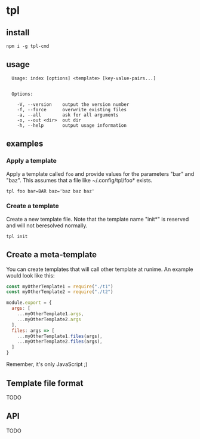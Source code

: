 # tpl

## install

`npm i -g tpl-cmd`

## usage

```shell
  Usage: index [options] <template> [key-value-pairs...]


  Options:

    -V, --version    output the version number
    -f, --force      overwrite existing files
    -a, --all        ask for all arguments
    -o, --out <dir>  out dir
    -h, --help       output usage information
```


## examples

### Apply a template

Apply a template called `foo` and provide values for the parameters "bar" and "baz".
This assumes that a file like ~/.config/tpl/foo* exists. 

`tpl foo bar=BAR baz='baz baz baz'`

### Create a template

Create a new template file. Note that the template name "init*" is reserved and will not beresolved normally.

`tpl init`


## Create a meta-template

You can create templates that will call other template at runime. An example would look like this:

```js
const myOtherTemplate1 = require("./t1")
const myOtherTemplate2 = require("./t2")

module.export = {
  args: [
    ...myOtherTemplate1.args,
    ...myOtherTemplate2.args
  ],
  files: args => [
    ...myOtherTemplate1.files(args),
    ...myOtherTemplate2.files(args),
  ]
}
```

Remember, it's only JavaScript ;)

## Template file format

TODO

## API

TODO
